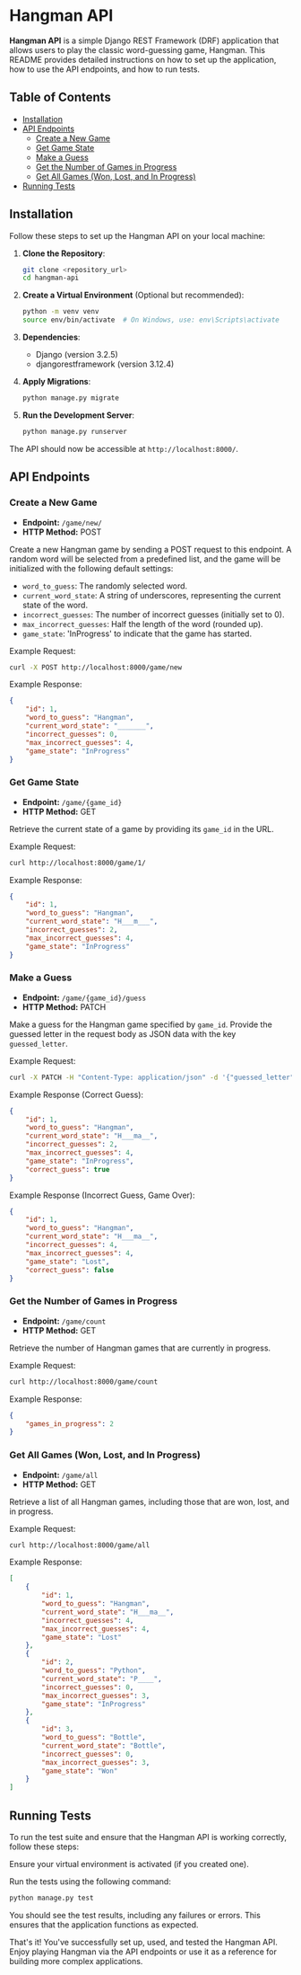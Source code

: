 # Hangman API

**Hangman API** is a simple Django REST Framework (DRF) application that allows users to play the classic word-guessing game, Hangman. This README provides detailed instructions on how to set up the application, how to use the API endpoints, and how to run tests.

## Table of Contents

- [Installation](#installation)
- [API Endpoints](#api-endpoints)
  - [Create a New Game](#create-a-new-game)
  - [Get Game State](#get-game-state)
  - [Make a Guess](#make-a-guess)
  - [Get the Number of Games in Progress](#get-the-number-of-games-in-progress)
  - [Get All Games (Won, Lost, and In Progress)](#get-all-games-won-lost-and-in-progress)
- [Running Tests](#running-tests)

## Installation

Follow these steps to set up the Hangman API on your local machine:

1. **Clone the Repository**:

    ```bash
    git clone <repository_url>
    cd hangman-api
    ```

2. **Create a Virtual Environment** (Optional but recommended):

    ```bash
    python -m venv venv
    source env/bin/activate  # On Windows, use: env\Scripts\activate
    ```

3. **Dependencies**:

    - Django (version 3.2.5)
    - djangorestframework (version 3.12.4)

4. **Apply Migrations**:

    ```bash
    python manage.py migrate
    ```

5. **Run the Development Server**:

    ```bash
    python manage.py runserver
    ```

The API should now be accessible at `http://localhost:8000/`.

## API Endpoints

### Create a New Game

- **Endpoint:** `/game/new/`
- **HTTP Method:** POST

Create a new Hangman game by sending a POST request to this endpoint. A random word will be selected from a predefined list, and the game will be initialized with the following default settings:

- `word_to_guess`: The randomly selected word.
- `current_word_state`: A string of underscores, representing the current state of the word.
- `incorrect_guesses`: The number of incorrect guesses (initially set to 0).
- `max_incorrect_guesses`: Half the length of the word (rounded up).
- `game_state`: 'InProgress' to indicate that the game has started.

Example Request:

```bash
curl -X POST http://localhost:8000/game/new
```

Example Response:
```json
{
    "id": 1,
    "word_to_guess": "Hangman",
    "current_word_state": "_______",
    "incorrect_guesses": 0,
    "max_incorrect_guesses": 4,
    "game_state": "InProgress"
}
```
### Get Game State

- **Endpoint:**  `/game/{game_id}`
- **HTTP Method:** GET

Retrieve the current state of a game by providing its `game_id` in the URL.

Example Request:
```bash
curl http://localhost:8000/game/1/
```

Example Response:
```json
{
    "id": 1,
    "word_to_guess": "Hangman",
    "current_word_state": "H___m___",
    "incorrect_guesses": 2,
    "max_incorrect_guesses": 4,
    "game_state": "InProgress"
}
```

### Make a Guess

- **Endpoint:**  `/game/{game_id}/guess`
- **HTTP Method:** PATCH

Make a guess for the Hangman game specified by `game_id`. Provide the guessed letter in the request body as JSON data with the key `guessed_letter`.

Example Request:
```bash
curl -X PATCH -H "Content-Type: application/json" -d '{"guessed_letter": "a"}' http://localhost:8000/game/1/guess
```

Example Response (Correct Guess):
```json
{
    "id": 1,
    "word_to_guess": "Hangman",
    "current_word_state": "H___ma__",
    "incorrect_guesses": 2,
    "max_incorrect_guesses": 4,
    "game_state": "InProgress",
    "correct_guess": true
}
```

Example Response (Incorrect Guess, Game Over):
```json
{
    "id": 1,
    "word_to_guess": "Hangman",
    "current_word_state": "H___ma__",
    "incorrect_guesses": 4,
    "max_incorrect_guesses": 4,
    "game_state": "Lost",
    "correct_guess": false
}
```

### Get the Number of Games in Progress

- **Endpoint:**  `/game/count`
- **HTTP Method:** GET

Retrieve the number of Hangman games that are currently in progress.

Example Request:
```bash
curl http://localhost:8000/game/count
```

Example Response:
```json
{
    "games_in_progress": 2
}
```

### Get All Games (Won, Lost, and In Progress)

- **Endpoint:**  `/game/all`
- **HTTP Method:** GET

Retrieve a list of all Hangman games, including those that are won, lost, and in progress.

Example Request:
```bash
curl http://localhost:8000/game/all
```

Example Response:
```json
[
    {
        "id": 1,
        "word_to_guess": "Hangman",
        "current_word_state": "H___ma__",
        "incorrect_guesses": 4,
        "max_incorrect_guesses": 4,
        "game_state": "Lost"
    },
    {
        "id": 2,
        "word_to_guess": "Python",
        "current_word_state": "P____",
        "incorrect_guesses": 0,
        "max_incorrect_guesses": 3,
        "game_state": "InProgress"
    },
    {
        "id": 3,
        "word_to_guess": "Bottle",
        "current_word_state": "Bottle",
        "incorrect_guesses": 0,
        "max_incorrect_guesses": 3,
        "game_state": "Won"
    }
]
```

## Running Tests

To run the test suite and ensure that the Hangman API is working correctly, follow these steps:

Ensure your virtual environment is activated (if you created one).

Run the tests using the following command:
```bash
python manage.py test
```

You should see the test results, including any failures or errors. This ensures that the application functions as expected.

That's it! You've successfully set up, used, and tested the Hangman API. Enjoy playing Hangman via the API endpoints or use it as a reference for building more complex applications.


















